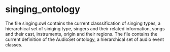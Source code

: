 # singing_ontology
The file singing.owl contains the current classsification of singing types, a hierarchical set of siniging type, singers and their related information, songs and their cast, instruments, origin and their regions. 
The file  contains the current definition of the AudioSet ontology, a hierarchical set of audio event classes.
